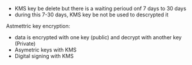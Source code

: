 - KMS key be delete but there is a waiting perioud onf 7 days to 30 days 
- during this 7-30 days, KMS key be not be used to descrypted it

Astmettric key encryption: 
- data is encrypted with one key (public) and decrypt with another key (Private)  
- Asymetric keys with KMS
-  Digital signing with KMS 